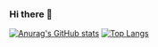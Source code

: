 ### Hi there 👋

<!--
**shono-ishibashi/shono-ishibashi** is a ✨ _special_ ✨ repository because its `README.md` (this file) appears on your GitHub profile.

Here are some ideas to get you started:

- 🔭 I’m currently working on ...
- 🌱 I’m currently learning ...
- 👯 I’m looking to collaborate on ...
- 🤔 I’m looking for help with ...
- 💬 Ask me about ...
- 📫 How to reach me: ...
- 😄 Pronouns: ...
- ⚡ Fun fact: ...
-->

[![Anurag's GitHub stats](https://github-readme-stats.vercel.app/api?username=shono-ishibashi)](https://github.com/anuraghazra/github-readme-stats)  [![Top Langs](https://github-readme-stats.vercel.app/api/top-langs/?username=shono-ishibashi&hide=c,html,vim_script,shell,css,c++,vim_script)](https://github.com/anuraghazra/github-readme-stats)

